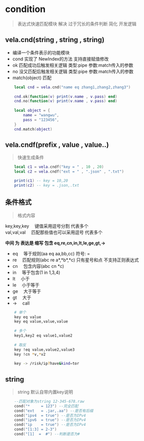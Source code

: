 # condition

> 表达式快速匹配模块 解决 过于冗长的条件判断 简化 开发逻辑

## vela.cnd(string , string , string)

- 编译一个条件表示的功能模块
- cond 实现了 NewIndex的方法 支持直接赋值修改
- ok 匹配成功后触发相关逻辑 类型:pipe 参数:match传入的参数
- no 没又匹配后触发相关逻辑 类型:pipe 参数:match传入的参数
- match(object) 匹配

```lua
    local cnd = vela.cnd("name eq zhang1,zhang2,zhang3")
    
    cnd.ok(function(v) print(v.name , v.pass) end)
    cnd.no(function(v) print(v.name , v.pass) end)
    
    local object = {
        name = "wangwu",
        pass = "123456",
    }
    cnd.match(object)
```

## vela.cndf(prefix , value , value..)

> 快速生成条件

```lua
    local c1 = vela.cndf("key = " , 10 , 20)
    local c2 = vela.cndf("ext = " , ".json" , ".txt")

    print(c1) -- key = 10,20
    print(c2) -- key = .json,.txt
```

## 条件格式

> 格式内容

key,key,key &emsp;键值采用逗号分割 代表多个 <br />
val,val,val &emsp;匹配那些值也可以采用逗号 代表多个

**中间 为 表达是 缩写 包含 eq,re,cn,in,lt,le,ge,gt,->**

- eq &emsp;等于规则(aa eq aa,bb,cc) 符号: =
- re &emsp;匹配规则(abc re a*,\*b\*,*c) 只有星号和点 不支持正则表达式
- cn &emsp;包含内容(abc cn *c)
- in &emsp;等于包含(1 in 1,3,4)
- lt &emsp;小于
- le &emsp;小于等于
- ge &emsp;大于等于
- gt &emsp;大于
- -> &emsp;call

```bash
    # 单个
    key eq value 
    key eq value,value,value
    
    # 多个
    key1,key2 eq value1,value2
    
    # 取反
    key !eq value,value2,value3
    key !cn *v,*v2
    
    key -> /risk/ip?have&kind=tor 
```

## string

> string 默认自带内置key说明

```lua
    --匹配对象为string 12-345-678.raw 
    cond("*     = 123") --完全匹配
    cond("ext   = .jar,.aa") --是否有后缀
    cond("ipv4  = true") --是否为IPv4
    cond("ipv6  = true") --是否为IPv4
    cond("ip    = true") --是否为IPv4
    cond("[1:3] = 2-3")
    cond("[1]  =  #") --判断是否为#

```